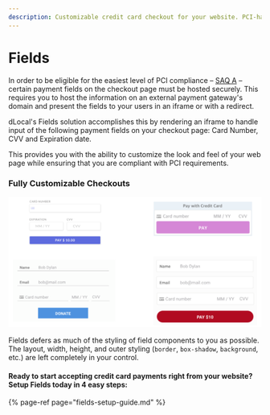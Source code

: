 ```yaml
---
description: Customizable credit card checkout for your website. PCI-hassle free.
---
```


# Fields

In order to be eligible for the easiest level of PCI compliance – [SAQ A](https://www.pcisecuritystandards.org/pci_security/completing_self_assessment) – certain payment fields on the checkout page must be hosted securely. This requires you to host the information on an external payment gateway's domain and present the fields to your users in an iframe or with a redirect.

dLocal's Fields solution accomplishes this by rendering an iframe to handle input of the following payment fields on your checkout page: Card Number, CVV and Expiration date.

This provides you with the ability to customize the look and feel of your web page while ensuring that you are compliant with PCI requirements.

### Fully Customizable Checkouts

![](.gitbook/assets/image.png)

Fields defers as much of the styling of field components to you as possible. The layout, width, height, and outer styling \(`border`, `box-shadow`, `background`, etc.\) are left completely in your control.

#### Ready to start accepting credit card payments right from your website? Setup Fields today in 4 easy steps:

{% page-ref page="fields-setup-guide.md" %}


